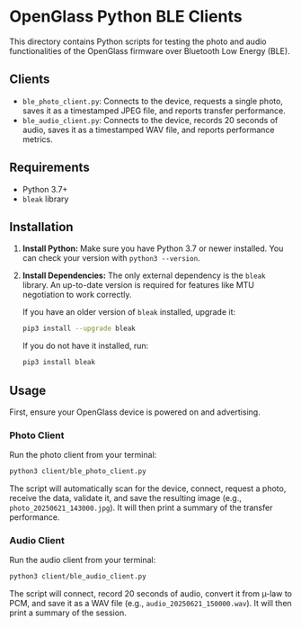 # OpenGlass Python BLE Clients

This directory contains Python scripts for testing the photo and audio functionalities of the OpenGlass firmware over Bluetooth Low Energy (BLE).

## Clients

-   `ble_photo_client.py`: Connects to the device, requests a single photo, saves it as a timestamped JPEG file, and reports transfer performance.
-   `ble_audio_client.py`: Connects to the device, records 20 seconds of audio, saves it as a timestamped WAV file, and reports performance metrics.

## Requirements

-   Python 3.7+
-   `bleak` library

## Installation

1.  **Install Python:** Make sure you have Python 3.7 or newer installed. You can check your version with `python3 --version`.

2.  **Install Dependencies:** The only external dependency is the `bleak` library. An up-to-date version is required for features like MTU negotiation to work correctly.

    If you have an older version of `bleak` installed, upgrade it:
    ```bash
    pip3 install --upgrade bleak
    ```

    If you do not have it installed, run:
    ```bash
    pip3 install bleak
    ```

## Usage

First, ensure your OpenGlass device is powered on and advertising.

### Photo Client

Run the photo client from your terminal:

```bash
python3 client/ble_photo_client.py
```

The script will automatically scan for the device, connect, request a photo, receive the data, validate it, and save the resulting image (e.g., `photo_20250621_143000.jpg`). It will then print a summary of the transfer performance.

### Audio Client

Run the audio client from your terminal:

```bash
python3 client/ble_audio_client.py
```

The script will connect, record 20 seconds of audio, convert it from µ-law to PCM, and save it as a WAV file (e.g., `audio_20250621_150000.wav`). It will then print a summary of the session.
